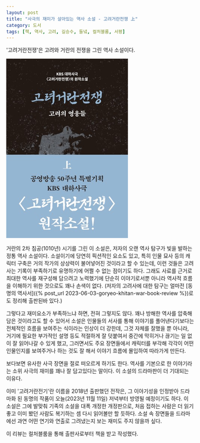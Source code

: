 ```yaml
---
layout: post
title: "사극의 재미가 살아있는 역사 소설 - 고려거란전쟁 上"
category: 도서
tags: [책, 역사, 고려, 길승수, 들녘, 컬처블룸, 서평]
---
```


'고려거란전쟁'은
고려와 거란의 전쟁을 그린 역사 소설이다.

![표지](/images/book/goryeo-khitan-war-1-book-h480.jpg)

거란의 2차 침공(1010년) 시기를 그린 이 소설은,
저자의 오랜 역사 탐구가 빛을 발하는 정통 역사 소설이다.
소설이기에 당연히 픽션적인 요소도 있고,
특히 인물 묘사 등의 캐릭터 구축은 거의 작가의 상상력이 불어넣어진 것이라고 할 수 있는데,
이런 것들은 고려사는 기록이 부족하기로 유명하기에 어쩔 수 없는 점이기도 하다.
그래도 사료를 근거로 최대한 역사를 재구성해 담으려고 노력했기에
단순히 이야기로서뿐 아니라 역사적 흐름을 이해하기 위한 것으로도 꽤나 손색이 없다.
(저자의 고려사에 대한 탐구는 얼마전 [동명의 역사서]({% post_url 2023-06-03-goryeo-khitan-war-book-review %})로도 정리해 출판된바 있다.)

그렇다고 재미요소가 부족하느냐 하면, 전혀 그렇지도 않다.
꽤나 방해한 역사를 압축해 담은 것이라고도 할 수 있어서
소설은 인물들의 서사를 통해 이야기를 풀어낸다기보다는
전체적인 흐름을 보여주는 식이라는 인상이 더 강한데,
그것 자체를 잘했을 뿐 아니라,
거기에 필요한 부가적인 설명 등도 적절하게 잘 덧붙여서
중간에 막히거나 끊기는 일 없이 잘 읽어나갈 수 있게 했고,
그러면서도 주요 장면들에서 캐릭터를 부각해
각각이 어떤 인물인지를 보여주거나 하는 것도 잘 해서
이야기 흐름에 몰입하여 따라가게 만든다.

보다보면 유사한 사극 장면을 절로 떠오르게 하기도 한다.
역사를 기본으로 한 이야기라는 소위 사극의 재미를 꽤나 잘 담고있다는 말이다.
이 소설의 드라마판이 더 기대되는 이유다.

이미 '고려거란전기'란 이름을 2018년 출판했던 전작은,
그 이야기성을 인정받아 드라마화 된 동명의 작품이
오늘(2023년 11월 11일) 저녁부터 방영될 예정이기도 하다.
이 소설은 그에 발맞춰 기족의 소설을 대폭 개정한 개정판으로,
처음 접하는 사람은 더 읽기 좋고
이미 봤던 사람도 복기하는 셈 다시 읽어볼만 할 듯하다.
소설 속 장면들을 드라마에선 과연 어떤 연기와 연출로 그려냈는지 보는 재미도 주지 않을까 싶다.



<div class="im im-info">
이 리뷰는 컬처블룸을 통해 출판사로부터 책을 받고 작성했다.
</div>

